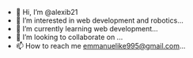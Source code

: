 - 👋 Hi, I’m @alexib21
- 👀 I’m interested in web development and robotics...
- 🌱 I’m currently learning web development...
- 💞️ I’m looking to collaborate on ...
- 📫 How to reach me emmanuelike995@gmail.com...

<!---
alexib21/alexib21 is a ✨ special ✨ repository because its `README.md` (this file) appears on your GitHub profile.
You can click the Preview link to take a look at your changes.
--->
